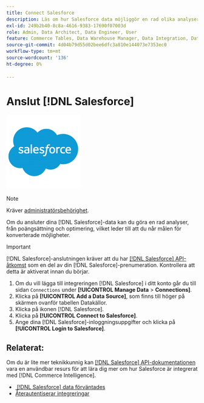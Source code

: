 ```yaml
---
title: Connect Salesforce
description: Läs om hur Salesforce data möjliggör en rad olika analyser, från poängsättning och optimering av leads till att nå era mål för konverterade möjligheter.
exl-id: 249b2b40-8c8a-4616-9383-17690f07003d
role: Admin, Data Architect, Data Engineer, User
feature: Commerce Tables, Data Warehouse Manager, Data Integration, Data Import/Export
source-git-commit: 4d04b79d55d02bee6dfc3a810e144073e7353ec0
workflow-type: tm+mt
source-wordcount: '136'
ht-degree: 0%

---
```


# Anslut [!DNL Salesforce]

![Salesforce-logotyp](../../../assets/Salesforce_Logo.png)

>[!NOTE]
>
>Kräver [administratörsbehörighet](../../../administrator/user-management/user-management.md).

Om du ansluter dina [!DNL Salesforce]-data kan du göra en rad analyser, från poängsättning och optimering, vilket leder till att du når målen för konverterade möjligheter.

>[!IMPORTANT]
>
>[!DNL Salesforce]-anslutningen kräver att du har [[!DNL Salesforce] API-åtkomst](../integrations/salesforce.md) som en del av din [!DNL Salesforce]-prenumeration. Kontrollera att detta är aktiverat innan du börjar.

1. Om du vill lägga till integreringen [!DNL Salesforce] i ditt konto går du till sidan `Connections` under **[!UICONTROL Manage Data** > **Connections]**.
1. Klicka på **[!UICONTROL Add a Data Source]**, som finns till höger på skärmen ovanför tabellen Datakällor.
1. Klicka på ikonen [!DNL Salesforce].
1. Klicka på **[!UICONTROL Connect to Salesforce]**.
1. Ange dina [!DNL Salesforce]-inloggningsuppgifter och klicka på **[!UICONTROL Login to Salesforce]**.

## Relaterat:

Om du är lite mer teknikkunnig kan [[!DNL Salesforce] API-dokumentationen](https://developer.salesforce.com/docs/atlas.en-us.api_rest.meta/api_rest/intro_what_is_rest_api.htm) vara en användbar resurs för att lära dig mer om hur Salesforce är integrerat med [!DNL Commerce Intelligence].

* [&#x200B; [!DNL Salesforce] data förväntades](../integrations/salesforce-data.md)
* [Återautentiserar integreringar](https://experienceleague.adobe.com/docs/commerce-knowledge-base/kb/how-to/mbi-reauthenticating-integrations.html?lang=sv-SE)
